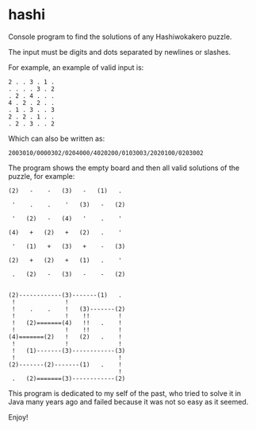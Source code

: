 # hashi
Console program to find the solutions of any Hashiwokakero puzzle.

The input must be digits and dots separated by newlines or slashes.

For example, an example of valid input is:

    2 . . 3 . 1 .
    . . . . 3 . 2
    . 2 . 4 . . .
    4 . 2 . 2 . .
    . 1 . 3 . . 3
    2 . 2 . 1 . .
    . 2 . 3 . . 2

Which can also be written as:

    2003010/0000302/0204000/4020200/0103003/2020100/0203002

The program shows the empty board and then all valid solutions of the puzzle, for example:

    (2)   -    -   (3)   -   (1)   .   
                                       
     '    .    .    '   (3)   -   (2)  
                                       
     '   (2)   -   (4)   '    .    '   
                                       
    (4)   +   (2)   +   (2)   .    '   
                                       
     '   (1)   +   (3)   +    -   (3)  
                                       
    (2)   +   (2)   +   (1)   .    '   
                                       
     .   (2)   -   (3)   -    -   (2)  


    (2)------------(3)-------(1)   .   
     !              !                  
     !    .    .    !   (3)-------(2)  
     !              !    !!        !   
     !   (2)=======(4)   !!   .    !   
     !              !    !!        !   
    (4)=======(2)   !   (2)   .    !   
     !              !              !   
     !   (1)-------(3)------------(3)  
     !                             !   
    (2)-------(2)-------(1)   .    !   
                                   !   
     .   (2)=======(3)------------(2)  

This program is dedicated to my self of the past, who tried to solve it in Java many years ago and failed because it was not so easy as it seemed.

Enjoy!
